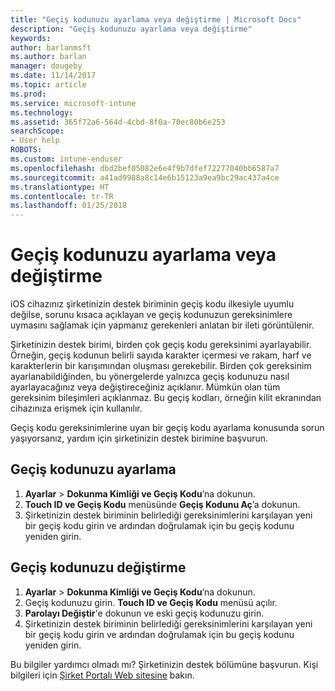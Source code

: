 ```yaml
---
title: "Geçiş kodunuzu ayarlama veya değiştirme | Microsoft Docs"
description: "Geçiş kodunuzu ayarlama veya değiştirme"
keywords: 
author: barlanmsft
ms.author: barlan
manager: dougeby
ms.date: 11/14/2017
ms.topic: article
ms.prod: 
ms.service: microsoft-intune
ms.technology: 
ms.assetid: 365f72a6-564d-4cbd-8f0a-70ec80b6e253
searchScope:
- User help
ROBOTS: 
ms.custom: intune-enduser
ms.openlocfilehash: dbd2bef05082e6e4f9b7dfef72277040bb6587a7
ms.sourcegitcommit: a41ad9988a8c14e6b15123a9ea9bc29ac437a4ce
ms.translationtype: HT
ms.contentlocale: tr-TR
ms.lasthandoff: 01/25/2018
---
```

# <a name="set-or-change-your-passcode"></a>Geçiş kodunuzu ayarlama veya değiştirme

iOS cihazınız şirketinizin destek biriminin geçiş kodu ilkesiyle uyumlu değilse, sorunu kısaca açıklayan ve geçiş kodunuzun gereksinimlere uymasını sağlamak için yapmanız gerekenleri anlatan bir ileti görüntülenir.

Şirketinizin destek birimi, birden çok geçiş kodu gereksinimi ayarlayabilir. Örneğin, geçiş kodunun belirli sayıda karakter içermesi ve rakam, harf ve karakterlerin bir karışımından oluşması gerekebilir. Birden çok gereksinim ayarlanabildiğinden, bu yönergelerde yalnızca geçiş kodunuzu nasıl ayarlayacağınız veya değiştireceğiniz açıklanır. Mümkün olan tüm gereksinim bileşimleri açıklanmaz. Bu geçiş kodları, örneğin kilit ekranından cihazınıza erişmek için kullanılır.

Geçiş kodu gereksinimlerine uyan bir geçiş kodu ayarlama konusunda sorun yaşıyorsanız, yardım için şirketinizin destek birimine başvurun.

## <a name="set-your-passcode"></a>Geçiş kodunuzu ayarlama

1. **Ayarlar** > **Dokunma Kimliği ve Geçiş Kodu**’na dokunun.
2. **Touch ID ve Geçiş Kodu** menüsünde **Geçiş Kodunu Aç**’a dokunun.
3. Şirketinizin destek biriminin belirlediği gereksinimlerini karşılayan yeni bir geçiş kodu girin ve ardından doğrulamak için bu geçiş kodunu yeniden girin.

## <a name="change-your-passcode"></a>Geçiş kodunuzu değiştirme

1. **Ayarlar** > **Dokunma Kimliği ve Geçiş Kodu**’na dokunun.
2. Geçiş kodunuzu girin. **Touch ID ve Geçiş Kodu** menüsü açılır.
2. **Parolayı Değiştir**'e dokunun ve eski geçiş kodunuzu girin.
3. Şirketinizin destek biriminin belirlediği gereksinimlerini karşılayan yeni bir geçiş kodu girin ve ardından doğrulamak için bu geçiş kodunu yeniden girin.

Bu bilgiler yardımcı olmadı mı? Şirketinizin destek bölümüne başvurun. Kişi bilgileri için [Şirket Portalı Web sitesine](https://portal.manage.microsoft.com#HelpDeskDialog) bakın.
